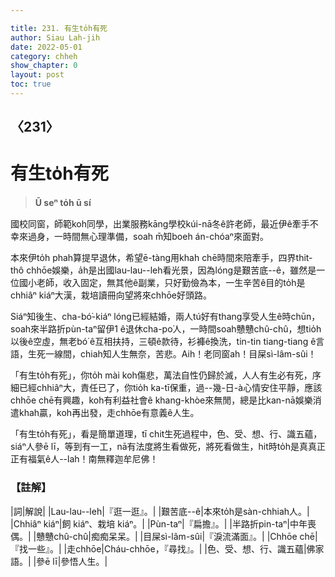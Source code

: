 ```yaml
---

title: 231. 有生to̍h有死
author: Siau Lah-jih
date: 2022-05-01
category: chheh
show_chapter: 0
layout: post
toc: true
---
```

  
## 〈231〉
# 有生to̍h有死
>**Ū seⁿ to̍h ū sí**
 
國校同窗，師範koh同學，出業服務kāng學校kúi-nā冬ê許老師，最近伊ê牽手不幸來過身，一時間無心理準備，soah m̄知boeh án-chóaⁿ來面對。

本來伊to̍h phah算提早退休，希望ē-tàng用khah chē時間來陪牽手，四界thit-thô chhōe娛樂，a̍h是出國lau-lau--leh看光景，因為lóng是艱苦底--ê，雖然是一位國小老師，收入固定，無其他ê副業，只好勤儉為本，一生辛苦ê目的to̍h是chhiâⁿ kiáⁿ大漢，栽培讀冊向望將來chhōe好頭路。

Siáⁿ知後生、cha-bó͘-kiáⁿ lóng已經結婚，兩人tú好有thang享受人生ê時chūn，soah來半路折pùn-taⁿ留伊1 ê退休cha-po͘人，一時間soah戇戇chû-chû，想tio̍h以後ê空虛，無老bó͘ ê互相扶持，三頓ê款待，衫褲ê換洗，tin-tin tiang-tiang ê言語，生死一線間，chiah知人生無奈，苦悲。Aih！老同窗ah！目屎sì-lâm-sûi！

「有生to̍h有死」，你to̍h mài koh傷悲，萬法自性仍歸於滅，人人有生必有死，序細已經chhiâⁿ大，責任已了，你tio̍h ka-tī保重，過--幾-日-à心情安住平靜，應該chhōe chē有興趣，koh有利益社會ê khang-khòe來無閒，總是比kan-nā娛樂消遣khah贏，koh再出發，走chhōe有意義ê人生。

「有生to̍h有死」，看是簡單道理，tī chit生死過程中，色、受、想、行、識五蘊，siáⁿ人參ē lī，等到有一工，nā有法度將生看做死，將死看做生，hit時to̍h是真真正正有福氣ê人--lah！南無釋迦牟尼佛！


### 【註解】

|詞|解說|
|Lau-lau--leh|『逛一逛』。|
|艱苦底--ê|本來to̍h是sàn-chhiah人。|
|Chhiâⁿ  kiáⁿ|飼 kiáⁿ、栽培 kiáⁿ。|
|Pùn-taⁿ|『扁擔』。|
|半路折pin-taⁿ|中年喪偶。|
|戇戇chû-chû|痴痴呆呆。|
|目屎sì-lâm-sûi|『淚流滿面』。|
|Chhōe chē|『找一些』。|
|走chhōe|Cháu-chhōe，『尋找』。|
|色、受、想、行、識五蘊|佛家語。|
|參ē lī|參悟人生。|
